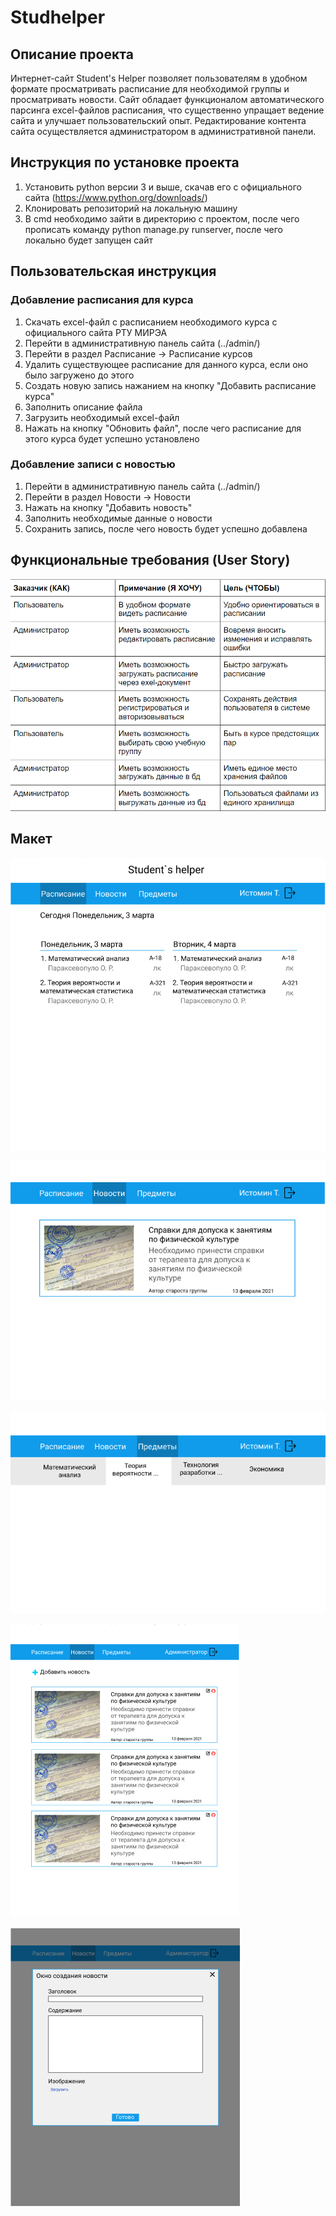 # Studhelper
## Описание проекта
Интернет-сайт Student's Helper позволяет пользователям в удобном формате просматривать расписание для необходимой группы и просматривать новости. Сайт обладает функционалом автоматического парсинга excel-файлов расписания, что существенно упращает ведение сайта и улучшает пользовательский опыт. Редактирование контента сайта осуществляется администратором в административной панели.
## Инструкция по установке проекта
1. Установить python версии 3 и выше, скачав его с официального сайта (https://www.python.org/downloads/)
2. Клонировать репозиторий на локальную машину
3. В cmd необходимо зайти в директорию с проектом, после чего прописать команду python manage.py runserver, после чего локально будет запущен сайт
## Пользовательская инструкция
### Добавление расписания для курса
1. Скачать excel-файл с расписанием необходимого курса с официального сайта РТУ МИРЭА
2. Перейти в административную панель сайта (../admin/)
3. Перейти в раздел Расписание -> Расписание курсов
4. Удалить существующее расписание для данного курса, если оно было загружено до этого
5. Создать новую запись нажанием на кнопку "Добавить расписание курса"
6. Заполнить описание файла
7. Загрузить необходимый excel-файл
8. Нажать на кнопку "Обновить файл", после чего расписание для этого курса будет успешно установлено
### Добавление записи с новостью
1. Перейти в административную панель сайта (../admin/)
2. Перейти в раздел Новости -> Новости
3. Нажать на кнопку "Добавить новость"
4. Заполнить необходимые данные о новости
5. Сохранить запись, после чего новость будет успешно добавлена
## Функциональные требования (User Story)
![User Story](https://github.com/Danila-Developer/studhelper/blob/main/screens/Screenshot_7.png)
## Макет
![User Story](https://github.com/Danila-Developer/studhelper/blob/main/screens/Screenshot_2.png)

![User Story](https://github.com/Danila-Developer/studhelper/blob/main/screens/Screenshot_3.png)

![User Story](https://github.com/Danila-Developer/studhelper/blob/main/screens/Screenshot_4.png)

![User Story](https://github.com/Danila-Developer/studhelper/blob/main/screens/Screenshot_5.png)

![User Story](https://github.com/Danila-Developer/studhelper/blob/main/screens/Screenshot_6.png)

